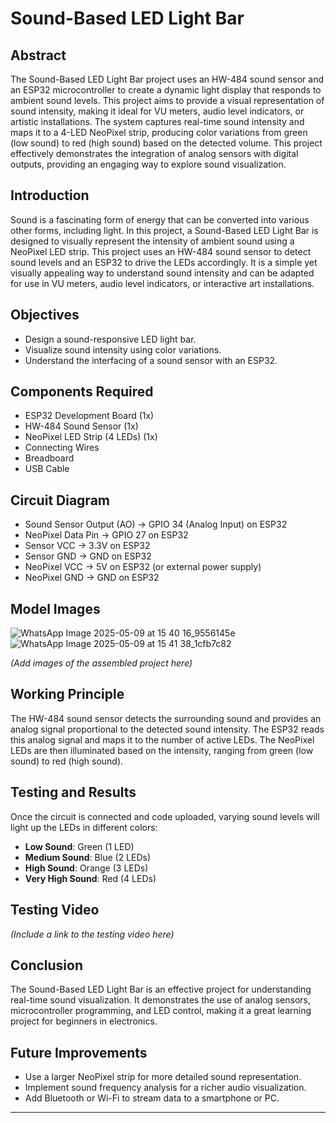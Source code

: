 # Sound-Based LED Light Bar

## Abstract
The Sound-Based LED Light Bar project uses an HW-484 sound sensor and an ESP32 microcontroller to create a dynamic light display that responds to ambient sound levels. This project aims to provide a visual representation of sound intensity, making it ideal for VU meters, audio level indicators, or artistic installations. The system captures real-time sound intensity and maps it to a 4-LED NeoPixel strip, producing color variations from green (low sound) to red (high sound) based on the detected volume. This project effectively demonstrates the integration of analog sensors with digital outputs, providing an engaging way to explore sound visualization.

## Introduction
Sound is a fascinating form of energy that can be converted into various other forms, including light. In this project, a Sound-Based LED Light Bar is designed to visually represent the intensity of ambient sound using a NeoPixel LED strip. This project uses an HW-484 sound sensor to detect sound levels and an ESP32 to drive the LEDs accordingly. It is a simple yet visually appealing way to understand sound intensity and can be adapted for use in VU meters, audio level indicators, or interactive art installations.

## Objectives
- Design a sound-responsive LED light bar.
- Visualize sound intensity using color variations.
- Understand the interfacing of a sound sensor with an ESP32.

## Components Required
- ESP32 Development Board (1x)  
- HW-484 Sound Sensor (1x)  
- NeoPixel LED Strip (4 LEDs) (1x)  
- Connecting Wires  
- Breadboard  
- USB Cable  

## Circuit Diagram
- Sound Sensor Output (AO) -> GPIO 34 (Analog Input) on ESP32  
- NeoPixel Data Pin -> GPIO 27 on ESP32  
- Sensor VCC -> 3.3V on ESP32  
- Sensor GND -> GND on ESP32  
- NeoPixel VCC -> 5V on ESP32 (or external power supply)  
- NeoPixel GND -> GND on ESP32  

## Model Images
![WhatsApp Image 2025-05-09 at 15 40 16_9556145e](https://github.com/user-attachments/assets/ef44a2a2-8996-4d81-87ca-e67d6e1ff201)    ![WhatsApp Image 2025-05-09 at 15 41 38_1cfb7c82](https://github.com/user-attachments/assets/04753559-8b1c-4267-97e1-ec1e72168c71)

*(Add images of the assembled project here)*

## Working Principle
The HW-484 sound sensor detects the surrounding sound and provides an analog signal proportional to the detected sound intensity. The ESP32 reads this analog signal and maps it to the number of active LEDs. The NeoPixel LEDs are then illuminated based on the intensity, ranging from green (low sound) to red (high sound).

## Testing and Results
Once the circuit is connected and code uploaded, varying sound levels will light up the LEDs in different colors:
- **Low Sound**: Green (1 LED)  
- **Medium Sound**: Blue (2 LEDs)  
- **High Sound**: Orange (3 LEDs)  
- **Very High Sound**: Red (4 LEDs)  

## Testing Video
*(Include a link to the testing video here)*

## Conclusion
The Sound-Based LED Light Bar is an effective project for understanding real-time sound visualization. It demonstrates the use of analog sensors, microcontroller programming, and LED control, making it a great learning project for beginners in electronics.

## Future Improvements
- Use a larger NeoPixel strip for more detailed sound representation.  
- Implement sound frequency analysis for a richer audio visualization.  
- Add Bluetooth or Wi-Fi to stream data to a smartphone or PC.

---
